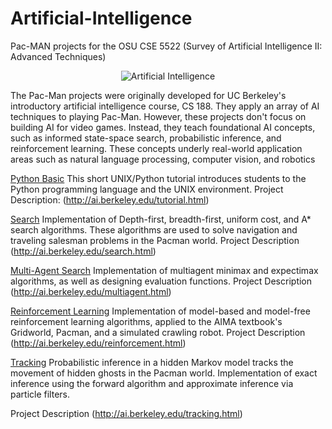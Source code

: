 # Artificial-Intelligence
Pac-MAN projects for the OSU CSE 5522 (Survey of Artificial Intelligence II: Advanced Techniques)

<p align="center">
  <img src="http://ai.berkeley.edu/images/pacman_game.gif" alt="Artificial Intelligence"/>
</p>

The Pac-Man projects were originally developed for UC Berkeley's introductory artificial intelligence course, CS 188. They apply an array of AI techniques to playing Pac-Man. However, these projects don't focus on building AI for video games. Instead, they teach foundational AI concepts, such as informed state-space search, probabilistic inference, and reinforcement learning. These concepts underly real-world application areas such as natural language processing, computer vision, and robotics

[Python Basic](./python-basic)
This short UNIX/Python tutorial introduces students to the Python programming language and the UNIX environment.
Project Description: (http://ai.berkeley.edu/tutorial.html)

[Search](./search)
Implementation of Depth-first, breadth-first, uniform cost, and A\* search algorithms. These algorithms are used to solve navigation and traveling salesman problems in the Pacman world.
Project Description (http://ai.berkeley.edu/search.html)

[Multi-Agent Search](./multiagent)
Implementation of  multiagent minimax and expectimax algorithms, as well as designing evaluation functions.
Project Description (http://ai.berkeley.edu/multiagent.html)

[Reinforcement Learning](./reinforcement)
Implementation of  model-based and model-free reinforcement learning algorithms, applied to the AIMA textbook's Gridworld, Pacman, and a simulated crawling robot.
Project Description (http://ai.berkeley.edu/reinforcement.html)

[Tracking](./tracking)
Probabilistic inference in a hidden Markov model tracks the movement of hidden ghosts in the Pacman world. Implementation of exact inference using the forward algorithm and approximate inference via particle filters.

Project Description (http://ai.berkeley.edu/tracking.html)

	
